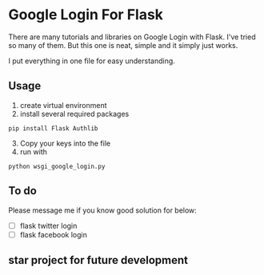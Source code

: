# Google Login For Flask

There are many tutorials and libraries on Google Login with Flask. I've tried so many of them. But this one is neat, simple and it simply just works.

I put everything in one file for easy understanding.

## Usage

1. create virtual environment
2. install several required packages

```
pip install Flask Authlib
```

3. Copy your keys into the file
4. run with
```
python wsgi_google_login.py
```

## To do
Please message me if you know good solution for below:
- [ ] flask twitter login
- [ ] flask facebook login

## star project for future development

